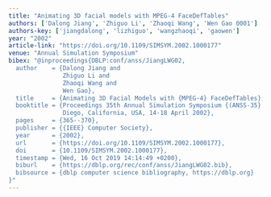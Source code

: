 ```yaml
---
title: "Animating 3D facial models with MPEG-4 FaceDefTables"
authors: ['Dalong Jiang', 'Zhiguo Li', 'Zhaoqi Wang', 'Wen Gao 0001']
authors-key: ['jiangdalong', 'lizhiguo', 'wangzhaoqi', 'gaowen']
year: "2002"
article-link: "https://doi.org/10.1109/SIMSYM.2002.1000177"
venue: "Annual Simulation Symposium"
bibex: "@inproceedings{DBLP:conf/anss/JiangLWG02,
  author    = {Dalong Jiang and
               Zhiguo Li and
               Zhaoqi Wang and
               Wen Gao},
  title     = {Animating 3D Facial Models with {MPEG-4} FaceDefTables},
  booktitle = {Proceedings 35th Annual Simulation Symposium {(ANSS-35} 2002), San
               Diego, California, USA, 14-18 April 2002},
  pages     = {365--370},
  publisher = {{IEEE} Computer Society},
  year      = {2002},
  url       = {https://doi.org/10.1109/SIMSYM.2002.1000177},
  doi       = {10.1109/SIMSYM.2002.1000177},
  timestamp = {Wed, 16 Oct 2019 14:14:49 +0200},
  biburl    = {https://dblp.org/rec/conf/anss/JiangLWG02.bib},
  bibsource = {dblp computer science bibliography, https://dblp.org}
}"
---
```

